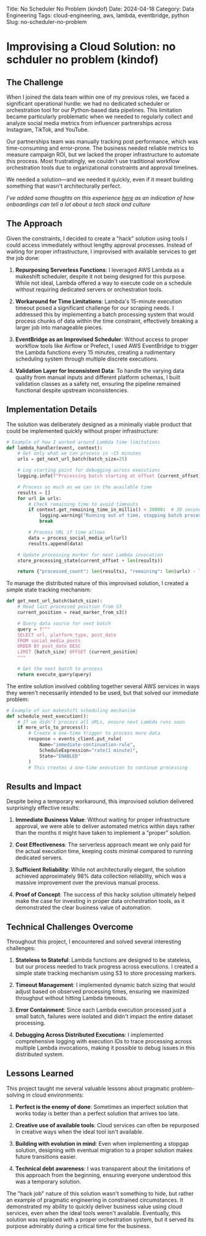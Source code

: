 Title: No Scheduler No Problem (kindof)
Date: 2024-04-18
Category: Data Engineering
Tags: cloud-engineering, aws, lambda, eventbridge, python
Slug: no-scheduler-no-problem

# Improvising a Cloud Solution: no schduler no problem (kindof)

## The Challenge

When I joined the data team within one of my previous roles, we faced a significant operational hurdle: we had no dedicated scheduler or orchestration tool for our Python-based data pipelines. This limitation became particularly problematic when we needed to regularly collect and analyze social media metrics from influencer partnerships across Instagram, TikTok, and YouTube.

Our partnerships team was manually tracking post performance, which was time-consuming and error-prone. The business needed reliable metrics to measure campaign ROI, but we lacked the proper infrastructure to automate this process. Most frustratingly, we couldn't use traditional workflow orchestration tools due to organizational constraints and approval timelines.

We needed a solution—and we needed it quickly, even if it meant building something that wasn't architecturally perfect.

_I've added some thoughts on this experience [here]({static}/articles/onboarding-reflection.md) as an indication of how onboardings can tell a lot about a tech stack and culture_

## The Approach

Given the constraints, I decided to create a "hack" solution using tools I could access immediately without lengthy approval processes. Instead of waiting for proper infrastructure, I improvised with available services to get the job done:

1. **Repurposing Serverless Functions**: I leveraged AWS Lambda as a makeshift scheduler, despite it not being designed for this purpose. While not ideal, Lambda offered a way to execute code on a schedule without requiring dedicated servers or orchestration tools.

2. **Workaround for Time Limitations**: Lambda's 15-minute execution timeout posed a significant challenge for our scraping needs. I addressed this by implementing a batch processing system that would process chunks of data within the time constraint, effectively breaking a larger job into manageable pieces.

3. **EventBridge as an Improvised Scheduler**: Without access to proper workflow tools like Airflow or Prefect, I used AWS EventBridge to trigger the Lambda functions every 15 minutes, creating a rudimentary scheduling system through multiple discrete executions.

4. **Validation Layer for Inconsistent Data**: To handle the varying data quality from manual inputs and different platform schemas, I built validation classes as a safety net, ensuring the pipeline remained functional despite upstream inconsistencies.

## Implementation Details

The solution was deliberately designed as a minimally viable product that could be implemented quickly without proper infrastructure:

```python
# Example of how I worked around Lambda time limitations
def lambda_handler(event, context):
    # Get only what we can process in ~15 minutes
    urls = get_next_url_batch(batch_size=25)

    # Log starting point for debugging across executions
    logging.info(f"Processing batch starting at offset {current_offset}")

    # Process as much as we can in the available time
    results = []
    for url in urls:
        # Check remaining time to avoid timeouts
        if context.get_remaining_time_in_millis() < 30000:  # 30 second buffer
            logging.warning("Running out of time, stopping batch processing")
            break

        # Process URL if time allows
        data = process_social_media_url(url)
        results.append(data)

    # Update processing marker for next Lambda invocation
    store_processing_state(current_offset + len(results))

    return {"processed_count": len(results), "remaining": len(urls) - len(results)}
```

To manage the distributed nature of this improvised solution, I created a simple state tracking mechanism:

```python
def get_next_url_batch(batch_size):
    # Read last processed position from S3
    current_position = read_marker_from_s3()

    # Query data source for next batch
    query = f"""
    SELECT url, platform_type, post_date
    FROM social_media_posts
    ORDER BY post_date DESC
    LIMIT {batch_size} OFFSET {current_position}
    """

    # Get the next batch to process
    return execute_query(query)
```

The entire solution involved cobbling together several AWS services in ways they weren't necessarily intended to be used, but that solved our immediate problem:

```python
# Example of our makeshift scheduling mechanism
def schedule_next_execution():
    # If we didn't process all URLs, ensure next Lambda runs soon
    if more_urls_to_process():
        # Create a one-time trigger to process more data
        response = events_client.put_rule(
            Name="immediate-continuation-rule",
            ScheduleExpression="rate(1 minute)",
            State="ENABLED"
        )
        # This creates a one-time execution to continue processing
```

## Results and Impact

Despite being a temporary workaround, this improvised solution delivered surprisingly effective results:

1. **Immediate Business Value**: Without waiting for proper infrastructure approval, we were able to deliver automated metrics within days rather than the months it might have taken to implement a "proper" solution.

2. **Cost Effectiveness**: The serverless approach meant we only paid for the actual execution time, keeping costs minimal compared to running dedicated servers.

3. **Sufficient Reliability**: While not architecturally elegant, the solution achieved approximately 98% data collection reliability, which was a massive improvement over the previous manual process.

4. **Proof of Concept**: The success of this hacky solution ultimately helped make the case for investing in proper data orchestration tools, as it demonstrated the clear business value of automation.

## Technical Challenges Overcome

Throughout this project, I encountered and solved several interesting challenges:

1. **Stateless to Stateful**: Lambda functions are designed to be stateless, but our process needed to track progress across executions. I created a simple state tracking mechanism using S3 to store processing markers.

2. **Timeout Management**: I implemented dynamic batch sizing that would adjust based on observed processing times, ensuring we maximized throughput without hitting Lambda timeouts.

3. **Error Containment**: Since each Lambda execution processed just a small batch, failures were isolated and didn't impact the entire dataset processing.

4. **Debugging Across Distributed Executions**: I implemented comprehensive logging with execution IDs to trace processing across multiple Lambda invocations, making it possible to debug issues in this distributed system.

## Lessons Learned

This project taught me several valuable lessons about pragmatic problem-solving in cloud environments:

1. **Perfect is the enemy of done**: Sometimes an imperfect solution that works today is better than a perfect solution that arrives too late.

2. **Creative use of available tools**: Cloud services can often be repurposed in creative ways when the ideal tool isn't available.

3. **Building with evolution in mind**: Even when implementing a stopgap solution, designing with eventual migration to a proper solution makes future transitions easier.

4. **Technical debt awareness**: I was transparent about the limitations of this approach from the beginning, ensuring everyone understood this was a temporary solution.

The "hack job" nature of this solution wasn't something to hide, but rather an example of pragmatic engineering in constrained circumstances. It demonstrated my ability to quickly deliver business value using cloud services, even when the ideal tools weren't available. Eventually, this solution was replaced with a proper orchestration system, but it served its purpose admirably during a critical time for the business.
